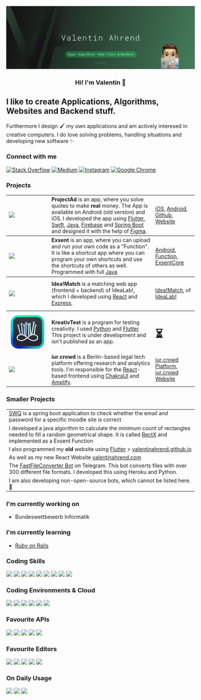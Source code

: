 <img src="https://raw.githubusercontent.com/ValentinAhrend/ValentinAhrend/main/logo.png" alt="logo" href="https://valentinahrend.com">

<h3 align="center">Hi! I'm Valentin 👋</h3>

<h2>I like to create Applications, Algorithms, Websites and Backend stuff.</h2>


Furthermore I design 🖌 my own applications and am actively interesed in creative computers.
I do love solving problems, handling situations and developing new software ✨



### Connect with me

<a href="https://stackoverflow.com/users/12961658/valispaceprogramming">![Stack Overflow](https://img.shields.io/badge/-Stackoverflow-003311?style=for-the-badge&logo=stack-overflow&logoColor=white)</a>
<a href="https://valentinahrend123.medium.com/">![Medium](https://img.shields.io/badge/Medium-227722?style=for-the-badge&logo=medium&logoColor=white)</a>
<a href="https://instagram.com/vali.b05">![Instagram](https://img.shields.io/badge/vali.b05-115511.svg?style=for-the-badge&logo=Instagram&logoColor=white)</a>
<a href="https://valentinahrend.com">![Google Chrome](https://img.shields.io/badge/Google%20Chrome-00AB00?style=for-the-badge&logo=GoogleChrome&logoColor=white)</a>
<br>



### Projects 

<table>
<thead>
</thead>
<tbody>
<tr style=" border-bottom: 2px solid grey;">
<td style="border:1px; width: 100px"><a href="https://projectad.de"><img src="https://is1-ssl.mzstatic.com/image/thumb/Purple115/v4/77/f9/33/77f93352-203a-f667-4bb6-62f831c3f5a2/AppIcon-0-0-1x_U007emarketing-0-0-0-7-0-0-sRGB-0-0-0-GLES2_U002c0-512MB-85-220-0-0.png/434x0w.webp" width="100px" align="top"></img></a></td>
<td style="border:1px height: 7em;"><b>ProjectAd</b> is an app, where you solve quotes to make <b>real</b> money. The App is available on Android (old version) and iOS. I developed the app using <a href="https://flutter.dev/">Flutter</a>, <a href="https://developer.apple.com/swift/">Swift</a>, <a href="https://www.java.com/en/">Java</a>, <a href="https://firebase.google.com/">Firebase</a> and <a href="https://spring.io/projects/spring-boot">Spring Boot</a> and designed it with the help of <a href="https://www.figma.com/">Figma</a>. </td>
<td style="border:1px; height: 6em;"><a href="https://apps.apple.com/de/app/projectad/id1539175175">iOS</a>, <a href="https://play.google.com/store/apps/details?id=com.app.projectad&hl=de&gl=US">Android</a>, <a href="https://github.com/ProjectAdApp">Github</a>, <a href="https://projectad.de">Website</a></td>
</tr>
<tr style="border-bottom: 2px solid grey">
<td style="border:1px; width: 100px"><a href="https://play.google.com/store/apps/details?id=com.exsent.app&hl=de_CH&gl=US"><img src="https://play-lh.googleusercontent.com/wH4cmgfwErLdW79r_wmT1xueF7h8dImLuXeQ-snqomNTXQE-O5veYdFKvlBMgahSfo_a=s360-rw" width="100px" align="top"></img></a></td>
<td style="border:1px height: 7em;"><b>Exsent</b> is an app, where you can upload and run your own code as a "Function". It is like a shortcut app where you can program your own shortcuts and use the shortcuts of others as well. Programmed with full <a href="https://java.com">Java</a></td>
<td style="border:1px; height: 6em;"><a href="https://play.google.com/store/apps/details?id=com.exsent.app&hl=de_CH&gl=US">Android</a>, <a href="https://github.com/ValentinAhrend/minimal-rectangle-algo-rectx">Function</a>, <a href="https://github.com/ValentinAhrend/ExsentCore">ExsentCore</a></td>
</tr>

<tr style="border-bottom: 2px solid grey">
<td style="border:1px; width: 100px"><a href="https://idealabmatch.io"><img src="https://images.squarespace-cdn.com/content/v1/61c49fd474aa8f31fe7904b9/f3ddb2ff-c0c7-44ed-a271-7f7c9a087ec2/favicon.ico?format=500w" width="100px" align="top"></img></a></td>
<td style="border:1px height: 7em;"><b>Idea!Match</b> is a matching web app (frontend + backend) of IdeaLab!, which I developed using <a href="https://reactjs.org">React</a> and <a href="https://expressjs.com/">Express</a>.</td>
<td style="border:1px; height: 6em;"><a href="https://idealabmatch.io">Idea!Match</a>, of <a href="https://idealab.io">IdeaLab!</a></td>

</tr>
<tr sryle="border-bottom: 2px solid grey">
<td style="border:1px; width: 100px"><a href="https://pitch-hisser-5d9.notion.site/Validierung-von-Kreativit-t-durch-KI-424f86d400724c27aeab6bce77ac47ca"><img src="https://raw.githubusercontent.com/ValentinAhrend/ValentinAhrend/main/creative_test.png" width="100px" align="top"></img></a></td>
<td style="border:1px height: 7em;"><b>KreativTest</b> is a program for testing creativity. I used <a href="https://python.org">Python</a> and <a href="https://flutter.dev">Flutter</a> This project is under development and isn't published as an app.</td>
<td style="border:1px; height: 6em;"><p align="center"><h1>⏳</h1></p></td>
</tr>
<tr sryle="border-bottom: 2px solid grey">
<td style="border:1px; width: 100px"><a href="https://iurcrowd.de/"><img src="https://iurcrowd.de/wp-content/uploads/2022/10/iur-crowd_logo-v-i.svg" width="100px" align="top"></img></a></td>
<td style="border:1px height: 7em;"><b>iur.crowd</b> is a Berlin-based legal tech platform offering research and analytics tools. I'm responsible for the <a href="https://react.dev/">React</a>-based frontend using <a href="https://chakra-ui.com/">ChakraUI</a> and <a href="https://aws.amazon.com/amplify/">Amplify</a>.</td>
<td style="border:1px; height: 6em;"><a href="https://www.app.iurcrowd.de/">iur.crowd Platform</a>, <a href="https://iurcrowd.de/">iur.crowd Website</a></td>
</tr>
</tbody>
</table>

### Smaller Projects

<table>
<thead>
</thead>
<tbody>
<tr><td>
<a href="https://github.com/ValentinAhrend/swq">SWQ</a> is a spring boot application to check whether the email and password for a specific moodle site is correct
</td></tr>
<tr><td>
I developed a java algorithm to calculate the minimum count of rectangles needed to fill a random geometrical shape. It is called <a href="https://github.com/ValentinAhrend/minimal-rectangle-algo-rectx">RectX</a> and implemented as a Exsent Function</td></tr>
<tr><td>
I also programmed my <b>old</b> website using <a href="https://flutter.dev">Flutter</a> > <a href="https://valentinahrend.github.io">valentinahrend.github.io</a>
</td></tr>
<tr><td>
As well as my new React Website <a href="https://valentinahrend.github.io">valentinahrend.com</a>
</td></tr>
<tr><td>
The <a href="https://t.me/fastFileConverterbot">FastFileConverter Bot</a> on Telegram. This bot converts files with over 300 different file formats. I developed this using Heroku and Python.
</td></tr>
<tr><td>
I am also developing non-open-source bots, which cannot be listed here. 🤫
</td></tr>
</tbody>
</table>

### I'm currently working on
- Bundeswettbewerb Informatik

### I'm currently learning
- <a href="https://api.rubyonrails.org/">Ruby on Rails</a>

### Coding Skills
![](https://img.shields.io/badge/Code-React-informational?style=flat&logo=react&color=61DAFB)
![](https://img.shields.io/badge/Code-Java-informational?style=flat&logo=IntelliJ%20Idea&color=FFF)
![](https://img.shields.io/badge/Code-JavaScript-informational?style=flat&logo=JavaScript&color=F7DF1E)
![](https://img.shields.io/badge/Code-Python-informational?style=flat&logo=Python&color=3673a7)
![](https://img.shields.io/badge/Code-Swift-informational?style=flat&logo=Swift&color=CC342D)
![](https://img.shields.io/badge/Code-HTML5-informational?style=flat&logo=HTML5&color=E34F26)
![](https://img.shields.io/badge/Code-Dart-informational?style=flat&logo=Dart&color=003B57)
![](https://img.shields.io/badge/Code-Flutter-informational?style=flat&logo=Flutter&color=003B57)
![](https://img.shields.io/badge/Code-SpringBoot-informational?style=flat&logo=SpringBoot&color=6db33f)

### Coding Environments & Cloud
![](https://img.shields.io/badge/Cloud-Heroku-informational?style=flat&logo=Heroku&color=FFF)
![](https://img.shields.io/badge/Environment-Android-informational?style=flat&logo=Android&color=3ddc84)
![](https://img.shields.io/badge/Environment-IOS-informational?style=flat&logo=IOS&color=FFFFFF)
![](https://img.shields.io/badge/Cloud-Firebase-informational?style=flat&logo=Firebase&color=FFA611)
![](https://img.shields.io/badge/Cloud-Google-informational?style=flat&logo=Google&color=4285f4)
![](https://img.shields.io/badge/Environment-Express.js-informational?style=flat&logo=Express&color=white)

### Favourite APIs
![](https://img.shields.io/badge/API-Selenium-informational?style=flat&logo=Selenium&color=43b02a)
![](https://img.shields.io/badge/API-Puppeteer-informational?style=flat&logo=Puppeteer&color=00D8A2)
![](https://img.shields.io/badge/API-SwiftyInsta-informational?style=flat&logo=Swift&color=F05138)
![](https://img.shields.io/badge/API-Spacy-informational?style=flat&color=FF82FF)
![](https://img.shields.io/badge/API-Numpy-informational?style=flat&logo=Numpy&color=306998)

### Favourite Editors
![](https://img.shields.io/badge/Editor-VisualStudioCode-informational?style=flat&logo=VisualStudioCode&color=3295FE)
![](https://img.shields.io/badge/Editor-PyCharm-informational?style=flat&logo=PyCharm&color=fcf76b)
![](https://img.shields.io/badge/Editor-AndroidStudio-informational?style=flat&logo=AndroidStudio&color=3ddc84)
![](https://img.shields.io/badge/Editor-IntelliJIDEA-informational?style=flat&logo=IntelliJIDEA&color=eb5376)
![](https://img.shields.io/badge/Cloud-Github-informational?style=flat&logo=Github&color=FFF)

### On Daily Usage
![](https://img.shields.io/badge/Search-Stackoverflow-informational?style=flat&logo=Stackoverflow&color=F47F24)
![](https://img.shields.io/badge/Design-Figma-informational?style=flat&logo=Figma&color=ee6e38)
![](https://img.shields.io/badge/Music-Spotify-informational?style=flat&logo=Spotify&color=1db954)
